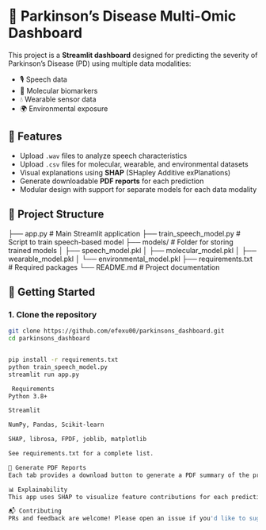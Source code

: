 # 🧠 Parkinson’s Disease Multi-Omic Dashboard

This project is a **Streamlit dashboard** designed for predicting the severity of Parkinson’s Disease (PD) using multiple data modalities:
- 🎙 Speech data
- 🧬 Molecular biomarkers
- 💧 Wearable sensor data
- 🌍 Environmental exposure

## 🚀 Features

- Upload `.wav` files to analyze speech characteristics
- Upload `.csv` files for molecular, wearable, and environmental datasets
- Visual explanations using **SHAP** (SHapley Additive exPlanations)
- Generate downloadable **PDF reports** for each prediction
- Modular design with support for separate models for each data modality

## 📁 Project Structure
├── app.py # Main Streamlit application
├── train_speech_model.py # Script to train speech-based model
├── models/ # Folder for storing trained models
│ ├── speech_model.pkl
│ ├── molecular_model.pkl
│ ├── wearable_model.pkl
│ └── environmental_model.pkl
├── requirements.txt # Required packages
└── README.md # Project documentation


## 🧪 Getting Started

### 1. Clone the repository
```bash
git clone https://github.com/efexu00/parkinsons_dashboard.git
cd parkinsons_dashboard


pip install -r requirements.txt
python train_speech_model.py
streamlit run app.py

 Requirements
Python 3.8+

Streamlit

NumPy, Pandas, Scikit-learn

SHAP, librosa, FPDF, joblib, matplotlib

See requirements.txt for a complete list.

📄 Generate PDF Reports
Each tab provides a download button to generate a PDF summary of the prediction.

📊 Explainability
This app uses SHAP to visualize feature contributions for each prediction, giving clinicians or researchers interpretable insights.

📬 Contributing
PRs and feedback are welcome! Please open an issue if you'd like to suggest improvements or add functionality.



